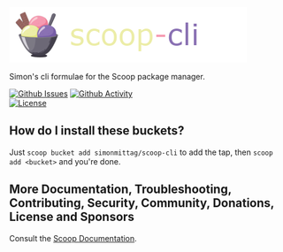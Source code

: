 ![](scoop.png)

Simon's cli formulae for the Scoop package manager.

[![Github Issues](https://img.shields.io/github/issues/simonmittag/homebrew-cli)](https://github.com/simonmittag/scoop-cli/issues)
[![Github Activity](https://img.shields.io/github/commit-activity/m/simonmittag/scoop-cli)](https://img.shields.io/github/commit-activity/m/simonmittag/scoop-cli)  
[![License](https://img.shields.io/badge/License-BSD%202--Clause-orange.svg)](https://github.com/simonmittag/scoop-cli/blob/master/LICENSE.txt)


## How do I install these buckets?

Just ```scoop bucket add simonmittag/scoop-cli``` to add the tap, then ```scoop add <bucket>``` and you're done.

## More Documentation, Troubleshooting, Contributing, Security, Community, Donations, License and Sponsors

Consult the [Scoop Documentation](https://scoop.sh).